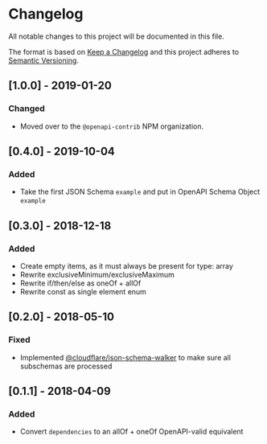 # Changelog
All notable changes to this project will be documented in this file.

The format is based on [Keep a Changelog](http://keepachangelog.com/en/1.0.0/)
and this project adheres to [Semantic Versioning](http://semver.org/spec/v2.0.0.html).

## [1.0.0] - 2019-01-20

### Changed
- Moved over to the `@openapi-contrib` NPM organization.

## [0.4.0] - 2019-10-04
### Added
- Take the first JSON Schema `example` and put in OpenAPI Schema Object `example`

## [0.3.0] - 2018-12-18
### Added
- Create empty items, as it must always be present for type: array
- Rewrite exclusiveMinimum/exclusiveMaximum
- Rewrite if/then/else as oneOf + allOf
- Rewrite const as single element enum

## [0.2.0] - 2018-05-10
### Fixed
- Implemented [@cloudflare/json-schema-walker] to make sure all subschemas are
  processed

[@cloudflare/json-schema-walker]: https://github.com/cloudflare/json-schema-tools#cloudflarejson-schema-walker

## [0.1.1] - 2018-04-09
### Added
- Convert `dependencies` to an allOf + oneOf OpenAPI-valid equivalent
